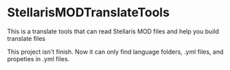 # StellarisMODTranslateTools
This is a translate tools that can read Stellaris MOD files and help you build translate files

This project isn't finish. Now it can only find language folders, .yml files, and  propeties in .yml files.
